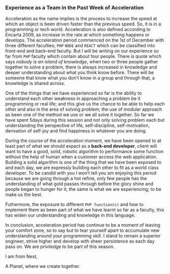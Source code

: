 ### Experience as a Team in the Past Week of Acceleration

Acceleration as the name implies is the process to increase the speed at which an object is been driven faster than the previous speed. So, it is in a programming or tech world. Acceleration is also defined according to Encarta 2009, as increase in the rate at which something happens or develops. The acceleration period commenced on the 1st of December with three different faculties; `PHP` `NODE` and `REACT` which can be classified into front-end and back-end faculty. But I will be writing on our experience so far from `PHP` faculty which contain about four people. There is quote which says *nobody is an island of knowledge*, when two or three people gather together to solve a problem, there is always increased in knowledge and deeper understanding about what you think know before. There will be someone that know what you don't know in a group and through that, a knowledge is shared across.

One of the things that we have experienced so far is the ability to understand each other weakness in approaching a problem be it programming or real life; and this give us the chance to be able to help each other and also in the area of solving problem; the use of modular approach as been one of the method we use or we all solve it together. So far we have spent 5days during this session and not only solving problem each but understanding the perspective of life, self-discipline, self-motivation, derivation of self-joy and find happiness in whatever you are doing.

During the course of the acceleration moment, we have been opened to at least part of what we should expect as a **back-end developer**, client will want to have a good, solid, robotic algorithm to performance some function without the help of human when a customer access the web application. Building a solid algorithm is one of the thing that we have been exposed to and each day, we are expressly building each other to fit as a world class developer. To be candid with you I won’t tell you am enjoying this period because we are going through a hot refine, only few people has the understanding of what gold passes through before the glory shine and people began to hunger for it, the same is what we are experiencing; to be make us the best.

Futhermore, the exposure to different `PHP function(s)` and how to implement them as been part of what we have learnt so far as a faculty, this has widen our understanding and knowledge in this language.

In conclusion, acceleration period has continue to be a moment of leaving your comfort zone, so to say but to tear yourself apart to accumulate new understanding around your programming skill. I stand to remain a superior engineer, strive higher and develop with sheer persistence as each day pass on. We are priviledge to be part of this season.

I am from Nest,

A Planet, where we create together.